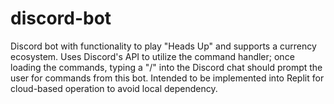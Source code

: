 # discord-bot

Discord bot with functionality to play "Heads Up" and supports a currency ecosystem. Uses Discord's API to utilize the command handler; once loading the commands, typing a "/" into the Discord chat should prompt the user for commands from this bot. Intended to be implemented into Replit for cloud-based operation to avoid local dependency.
